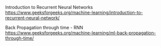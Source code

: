 Introduction to Recurrent Neural Networks
https://www.geeksforgeeks.org/machine-learning/introduction-to-recurrent-neural-network/

Back Propagation through time - RNN
https://www.geeksforgeeks.org/machine-learning/ml-back-propagation-through-time/
